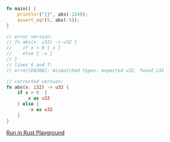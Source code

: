 ```rust
fn main() {
    println!("{}", abs(-124));
    assert_eq!(5, abs(-5));
}

// error version:
// fn abs(x: i32) -> u32 {
//    if x > 0 { x }
//    else { -x }
// }
// lines 6 and 7:
// error[E0308]: mismatched types: expected u32, found i32

// corrected version:
fn abs(x: i32) -> u32 {
    if x > 0  { 
   	    x as u32 
    } else { 
   	    -x as u32
    }
}
```
[Run in Rust Playground](https://play.rust-lang.org/?version=stable&mode=debug&edition=2021&gist=d224c1a7becd1df5555df3340e2fd53d&version=stable)
